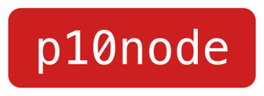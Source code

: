 <div align="center">
    <a href="https://p10node.com">
        <img width="512" src="https://raw.githubusercontent.com/p10node/.github/refs/heads/main/images/p10node-logo.svg">
    </a>
</div>

